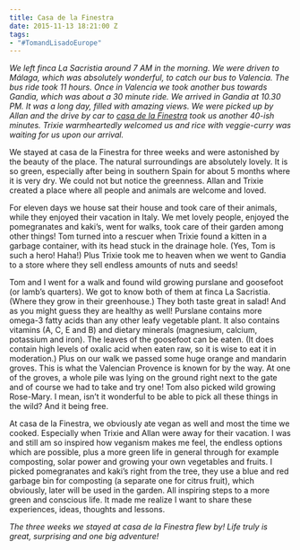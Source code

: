 ```yaml
---
title: Casa de la Finestra
date: 2015-11-13 18:21:00 Z
tags:
- "#TomandLisadoEurope"
---
```


*We left finca La Sacristia around 7 AM in the morning. We were driven to Málaga, which was absolutely wonderful, to catch our bus to Valencia. The bus ride took 11 hours. Once in Valencia we took another bus towards Gandia, which was about a 30 minute ride. We arrived in Gandia at 10.30 PM. It was a long day, filled with amazing views. We were picked up by Allan and the drive by car to [casa de la Finestra](http://www.casadelafinestra.com/) took us another 40-ish minutes. Trixie warmheartedly welcomed us and rice with veggie-curry was waiting for us upon our arrival.*

We stayed at casa de la Finestra for three weeks and were astonished by the beauty of the place. The natural surroundings are absolutely lovely. It is so green, especially after being in southern Spain for about 5 months where it is very dry. We could not but notice the greenness. Allan and Trixie created a place where all people and animals are welcome and loved.

For eleven days we house sat their house and took care of their animals, while they enjoyed their vacation in Italy. We met lovely people, enjoyed the pomegranates and kaki’s, went for walks, took care of their garden among other things! Tom turned into a rescuer when Trixie found a kitten in a garbage container, with its head stuck in the drainage hole. (Yes, Tom is such a hero! Haha!) Plus Trixie took me to heaven when we went to Gandia to a store where they sell endless amounts of nuts and seeds!

Tom and I went for a walk and found wild growing purslane and goosefoot (or lamb’s quarters). We got to know both of them at finca La Sacristia. (Where they grow in their greenhouse.) They both taste great in salad! And as you might guess they are healthy as well! Purslane contains more omega-3 fatty acids than any other leafy vegetable plant. It also contains vitamins (A, C, E and B) and dietary minerals (magnesium, calcium, potassium and iron). The leaves of the goosefoot can be eaten. (It does contain high levels of oxalic acid when eaten raw, so it is wise to eat it in moderation.) Plus on our walk we passed some huge orange and mandarin groves. This is what the Valencian Provence is known for by the way. At one of the groves, a whole pile was lying on the ground right next to the gate and of course we had to take and try one! Tom also picked wild growing Rose-Mary. I mean, isn’t it wonderful to be able to pick all these things in the wild? And it being free.   

At casa de la Finestra, we obviously ate vegan as well and most the time we cooked. Especially when Trixie and Allan were away for their vacation. I was and still am so inspired how veganism makes me feel, the endless options which are possible, plus a more green life in general through for example composting, solar power and growing your own vegetables and fruits. I picked pomegranates and kaki’s right from the tree, they use a blue and red garbage bin for composting (a separate one for citrus fruit), which obviously, later will be used in the garden. All inspiring steps to a more green and conscious life. It made me realize I want to share these experiences, ideas, thoughts and lessons.

*The three weeks we stayed at casa de la Finestra flew by! Life truly is great, surprising and one big adventure!*